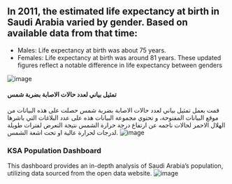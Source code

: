 ## In 2011, the estimated life expectancy at birth in Saudi Arabia varied by gender. Based on available data from that time:

* Males: Life expectancy at birth was about 75 years.
* Females: Life expectancy at birth was around 81 years.
These updated figures reflect a notable difference in life expectancy between genders

![image](https://github.com/user-attachments/assets/4000ad34-ec22-4851-9fad-94882c1d182e)


#### تمثيل بياني لعدد حالات الاصابة بضربة شمس
قمت بعمل تمثيل بياني لعدد حالات الاصابة بضربة شمس حصلت على هذه البيانات من موقع البيانات المفتوحة، و تحتوي مجموعة البيانات هذه على عدد البلاغات التي باشرها الهلال الاحمر لحالات ناجمه عن ارتفاع درجة حرارة الشمس نتيجة التعرض لفترات طويلة لدرجات لحرارة عالية او تحت اشعة الشمس.
![image](https://github.com/user-attachments/assets/5ef5ff03-0db1-456a-a22b-2cef41717eb6)


### KSA Population Dashboard

This dashboard provides an in-depth analysis of Saudi Arabia’s population, utilizing data sourced from the open data website.
![image](https://github.com/AtheerAlzhrani/Excel/assets/146803858/116ca36d-cfd9-4cb4-a2f3-80c32af16974)
